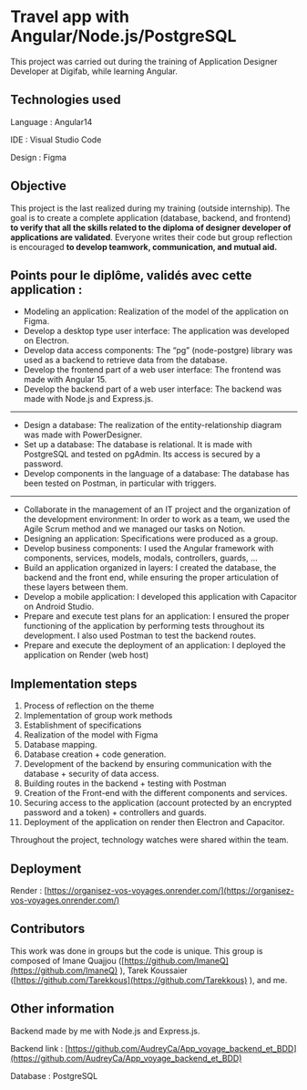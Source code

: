 # Travel app with Angular/Node.js/PostgreSQL

This project was carried out during the training of Application Designer Developer at Digifab, while learning Angular.

## **Technologies used**

Language : Angular14

IDE : Visual Studio Code

Design : Figma

## Objective

This project is the last realized during my training (outside internship). The goal is to create a complete application (database, backend, and frontend) **to verify that all the skills related to the diploma of designer developer of applications are validated**. Everyone writes their code but group reflection is encouraged **to develop teamwork, communication, and mutual aid.**

## Points pour le diplôme, validés avec cette application :

- Modeling an application: Realization of the model of the application on Figma.
- Develop a desktop type user interface: The application was developed on Electron.
- Develop data access components: The “pg” (node-postgre) library was used as a backend to retrieve data from the database.
- Develop the frontend part of a web user interface: The frontend was made with Angular 15.
- Develop the backend part of a web user interface: The backend was made with Node.js and Express.js.

---

- Design a database: The realization of the entity-relationship diagram was made with PowerDesigner.
- Set up a database: The database is relational. It is made with PostgreSQL and tested on pgAdmin. Its access is secured by a password.
- Develop components in the language of a database: The database has been tested on Postman, in particular with triggers.

---

- Collaborate in the management of an IT project and the organization of the development environment: In order to work as a team, we used the Agile Scrum method and we managed our tasks on Notion.
- Designing an application: Specifications were produced as a group.
- Develop business components: I used the Angular framework with components, services, models, modals, controllers, guards, …
- Build an application organized in layers: I created the database, the backend and the front end, while ensuring the proper articulation of these layers between them.
- Develop a mobile application: I developed this application with Capacitor on Android Studio.
- Prepare and execute test plans for an application: I ensured the proper functioning of the application by performing tests throughout its development. I also used Postman to test the backend routes.
- Prepare and execute the deployment of an application: I deployed the application on Render (web host)

## Implementation steps

1. Process of reflection on the theme
2. Implementation of group work methods
3. Establishment of specifications
4. Realization of the model with Figma
5. Database mapping.
6. Database creation + code generation.
7. Development of the backend by ensuring communication with the database + security of data access.
8. Building routes in the backend + testing with Postman
9. Creation of the Front-end with the different components and services.
10. Securing access to the application (account protected by an encrypted password and a token) + controllers and guards.
11. Deployment of the application on render then Electron and Capacitor.

Throughout the project, technology watches were shared within the team.

## Deployment

Render : [https://organisez-vos-voyages.onrender.com/](https://organisez-vos-voyages.onrender.com/)

## Contributors

This work was done in groups but the code is unique. This group is composed of Imane Quajjou ([https://github.com/ImaneQ](https://github.com/ImaneQ)
), Tarek Koussaier ([https://github.com/Tarekkous](https://github.com/Tarekkous)
), and me.

## Other information

Backend made by me with Node.js and Express.js. 

Backend link : [https://github.com/AudreyCa/App_voyage_backend_et_BDD](https://github.com/AudreyCa/App_voyage_backend_et_BDD)

Database : PostgreSQL
